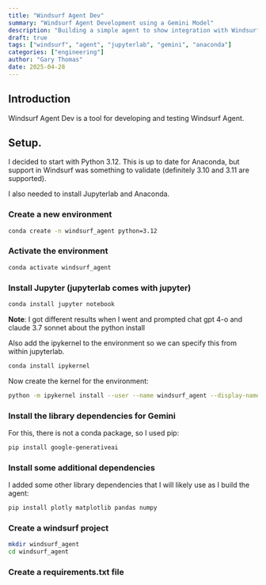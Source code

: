 ```yaml
---
title: "Windsurf Agent Dev"
summary: "Windsurf Agent Development using a Gemini Model"
description: "Building a simple agent to show integration with Windsurf, Gemini, Jupyterlab and Anaconda"
draft: true
tags: ["windsurf", "agent", "jupyterlab", "gemini", "anaconda"]
categories: ["engineering"]
author: "Gary Thomas"
date: 2025-04-28
---
```


## Introduction

Windsurf Agent Dev is a tool for developing and testing Windsurf Agent.

## Setup.

I decided to start with Python 3.12. This is up to date for Anaconda, but support in Windsurf was something to validate (definitely 3.10 and 3.11 are supported).

I also needed to install Jupyterlab and Anaconda.

### Create a new environment

```bash
conda create -n windsurf_agent python=3.12
```

### Activate the environment

```bash
conda activate windsurf_agent
```

### Install Jupyter (jupyterlab comes with jupyter)

```bash
conda install jupyter notebook
```

**Note**: I got different results when I went and prompted chat gpt 4-o and claude 3.7 sonnet about the python install

Also add the ipykernel to the environment so we can specify this from within jupyterlab.

```bash
conda install ipykernel
```

Now create the kernel for the environment:

```bash
python -m ipykernel install --user --name windsurf_agent --display-name "windsurf_agent"
```

### Install the library dependencies for Gemini

For this, there is not a conda package, so I used pip:

```bash
pip install google-generativeai
```

### Install some additional dependencies

I added some other library dependencies that I will likely use as I build the agent:

```bash
pip install plotly matplotlib pandas numpy
```

### Create a windsurf project

```bash
mkdir windsurf_agent
cd windsurf_agent
```

### Create a requirements.txt file



